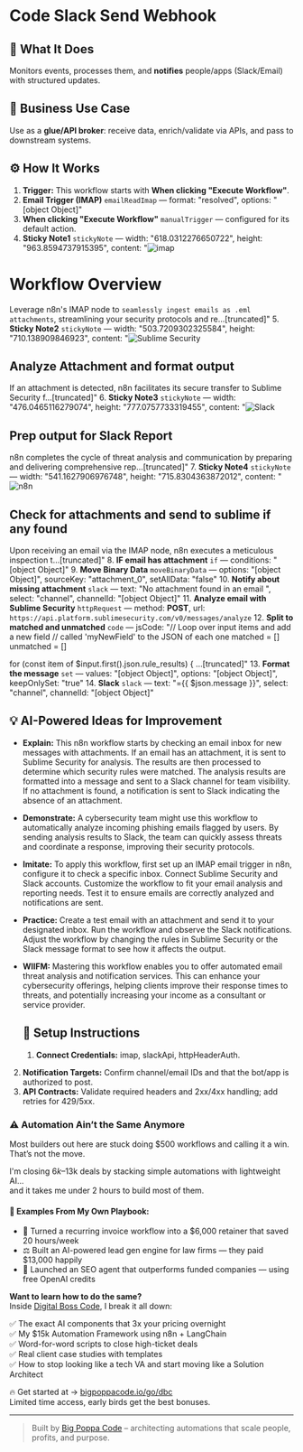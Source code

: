 # Code Slack Send Webhook
  ## 🚀 What It Does
  Monitors events, processes them, and **notifies** people/apps (Slack/Email) with structured updates.
  
  ## 💼 Business Use Case
  Use as a **glue/API broker**: receive data, enrich/validate via APIs, and pass to downstream systems.
  
  ## ⚙️ How It Works
  1. **Trigger:** This workflow starts with **When clicking "Execute Workflow"**.
  2. **Email Trigger (IMAP)** `emailReadImap` — format: "resolved", options: "[object Object]"
3. **When clicking "Execute Workflow"** `manualTrigger` — configured for its default action.
4. **Sticky Note1** `stickyNote` — width: "618.0312276650722", height: "963.8594737915395", content: "![imap](https://i.imgur.com/lVqCPYb.png)
# Workflow Overview
Leverage n8n's IMAP node to `seamlessly ingest emails as .eml attachments`, streamlining your security protocols and re…[truncated]"
5. **Sticky Note2** `stickyNote` — width: "503.7209302325584", height: "710.138909846923", content: "![Sublime Security](https://i.imgur.com/DfXJLIw.png)
## Analyze Attachment and format output
If an attachment is detected, n8n facilitates its secure transfer to Sublime Security f…[truncated]"
6. **Sticky Note3** `stickyNote` — width: "476.0465116279074", height: "777.0757733319455", content: "![Slack](https://i.imgur.com/iKyMV0N.png)
## Prep output for Slack Report
n8n completes the cycle of threat analysis and communication by preparing and delivering comprehensive rep…[truncated]"
7. **Sticky Note4** `stickyNote` — width: "541.1627906976748", height: "715.8304363872012", content: "![n8n](https://i.imgur.com/lKnBNnH.png)
## Check for attachments and send to sublime if any found 
Upon receiving an email via the IMAP node, n8n executes a meticulous inspection t…[truncated]"
8. **IF email has attachment** `if` — conditions: "[object Object]"
9. **Move Binary Data** `moveBinaryData` — options: "[object Object]", sourceKey: "attachment_0", setAllData: "false"
10. **Notify about missing attachment** `slack` — text: "No attachment found in an email
", select: "channel", channelId: "[object Object]"
11. **Analyze email with Sublime Security** `httpRequest` — method: **POST**, url: `https://api.platform.sublimesecurity.com/v0/messages/analyze`
12. **Split to matched and unmatched** `code` — jsCode: "// Loop over input items and add a new field
// called 'myNewField' to the JSON of each one
matched = []
unmatched = []  

for (const item of $input.first().json.rule_results) {
  …[truncated]"
13. **Format the message** `set` — values: "[object Object]", options: "[object Object]", keepOnlySet: "true"
14. **Slack** `slack` — text: "={{ $json.message }}", select: "channel", channelId: "[object Object]"
  
  ## 💡 AI-Powered Ideas for Improvement
  - **Explain:** This n8n workflow starts by checking an email inbox for new messages with attachments. If an email has an attachment, it is sent to Sublime Security for analysis. The results are then processed to determine which security rules were matched. The analysis results are formatted into a message and sent to a Slack channel for team visibility. If no attachment is found, a notification is sent to Slack indicating the absence of an attachment.

- **Demonstrate:** A cybersecurity team might use this workflow to automatically analyze incoming phishing emails flagged by users. By sending analysis results to Slack, the team can quickly assess threats and coordinate a response, improving their security protocols.

- **Imitate:** To apply this workflow, first set up an IMAP email trigger in n8n, configure it to check a specific inbox. Connect Sublime Security and Slack accounts. Customize the workflow to fit your email analysis and reporting needs. Test it to ensure emails are correctly analyzed and notifications are sent.

- **Practice:** Create a test email with an attachment and send it to your designated inbox. Run the workflow and observe the Slack notifications. Adjust the workflow by changing the rules in Sublime Security or the Slack message format to see how it affects the output.

- **WIIFM:** Mastering this workflow enables you to offer automated email threat analysis and notification services. This can enhance your cybersecurity offerings, helping clients improve their response times to threats, and potentially increasing your income as a consultant or service provider.
  
  ## 🔧 Setup Instructions
  1. **Connect Credentials:** imap, slackApi, httpHeaderAuth.
2. **Notification Targets:** Confirm channel/email IDs and that the bot/app is authorized to post.
3. **API Contracts:** Validate required headers and 2xx/4xx handling; add retries for 429/5xx.
  
### ⚠️ Automation Ain’t the Same Anymore

Most builders out here are stuck doing $500 workflows and calling it a win.  
That’s not the move.  

I'm closing $6k–$13k deals by stacking simple automations with lightweight AI...  
and it takes me under 2 hours to build most of them.

#### 🧠 Examples From My Own Playbook:
- 🔁 Turned a recurring invoice workflow into a $6,000 retainer that saved 20 hours/week  
- ⚖️ Built an AI-powered lead gen engine for law firms — they paid $13,000 happily  
- 🚀 Launched an SEO agent that outperforms funded companies — using free OpenAI credits  

**Want to learn how to do the same?**  
Inside [Digital Boss Code](https://bigpoppacode.io/go/dbc), I break it all down:

✅ The exact AI components that 3x your pricing overnight  
✅ My $15k Automation Framework using n8n + LangChain  
✅ Word-for-word scripts to close high-ticket deals  
✅ Real client case studies with templates  
✅ How to stop looking like a tech VA and start moving like a Solution Architect  

🔥 Get started at → [bigpoppacode.io/go/dbc](https://bigpoppacode.io/go/dbc)  
Limited time access, early birds get the best bonuses.

---
> Built by [Big Poppa Code](https://bigpoppacode.io) – architecting automations that scale people, profits, and purpose.
  